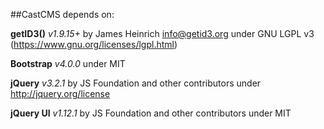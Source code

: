 ##CastCMS depends on:

**getID3()** _v1.9.15+_ by James Heinrich <info@getid3.org> under GNU LGPL v3 (https://www.gnu.org/licenses/lgpl.html)

**Bootstrap** _v4.0.0_ under MIT

**jQuery** _v3.2.1_ by JS Foundation and other contributors under http://jquery.org/license

**jQuery UI** _v1.12.1_ by JS Foundation and other contributors under MIT